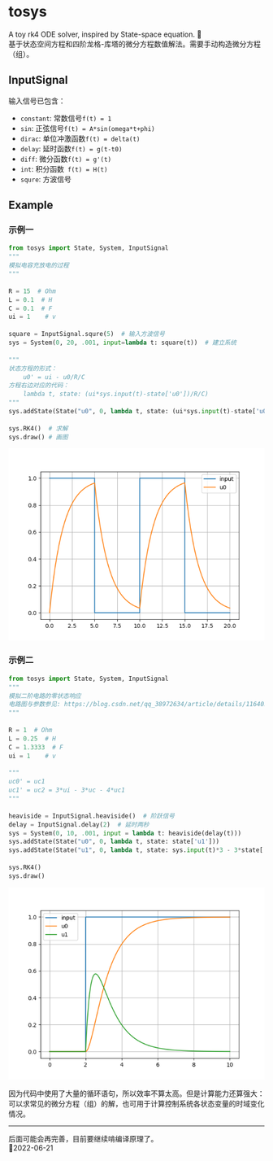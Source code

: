 # tosys
A toy rk4 ODE solver, inspired by State-space equation. 🍭  
基于状态空间方程和四阶龙格-库塔的微分方程数值解法。需要手动构造微分方程（组）。  

## InputSignal  
输入信号已包含：  
- `constant`: 常数信号`f(t) = 1`
- `sin`: 正弦信号`f(t) = A*sin(omega*t+phi)`
- `dirac`: 单位冲激函数`f(t) = delta(t)`
- `delay`: 延时函数`f(t) = g(t-t0)`
- `diff`:  微分函数`f(t) = g'(t)`
- `int`: 积分函数` f(t) = H(t)`
- `squre`: 方波信号


## Example  

### 示例一

```Python
from tosys import State, System, InputSignal
"""
模拟电容充放电的过程    
"""

R = 15  # Ohm
L = 0.1  # H
C = 0.1  # F
ui = 1    # v

square = InputSignal.squre(5)  # 输入方波信号
sys = System(0, 20, .001, input=lambda t: square(t))  # 建立系统

"""
状态方程的形式：
    u0' = ui - u0/R/C  
方程右边对应的代码：
    lambda t, state: (ui*sys.input(t)-state['u0'])/R/C)
"""
sys.addState(State("u0", 0, lambda t, state: (ui*sys.input(t)-state['u0'])/R/C))

sys.RK4()  # 求解
sys.draw() # 画图
```  

![](img/exp_01.png)  

### 示例二  
```python
from tosys import State, System, InputSignal
"""
模拟二阶电路的零状态响应  
电路图与参数参见: https://blog.csdn.net/qq_38972634/article/details/116405600
"""

R = 1  # Ohm
L = 0.25  # H
C = 1.3333  # F
ui = 1    # v

""" 
uc0' = uc1  
uc1' = uc2 = 3*ui - 3*uc - 4*uc1  
"""

heaviside = InputSignal.heaviside()  # 阶跃信号
delay = InputSignal.delay(2)  # 延时两秒
sys = System(0, 10, .001, input = lambda t: heaviside(delay(t)))
sys.addState(State("u0", 0, lambda t, state: state['u1']))
sys.addState(State("u1", 0, lambda t, state: sys.input(t)*3 - 3*state['u0'] - 4*state['u1']))

sys.RK4()
sys.draw()
```
![](img/exp_02.png)  


因为代码中使用了大量的循环语句，所以效率不算太高。但是计算能力还算强大：可以求常见的微分方程（组）的解，也可用于计算控制系统各状态变量的时域变化情况。  

-----  
后面可能会再完善，目前要继续啃编译原理了。   
📅2022-06-21